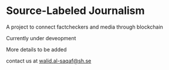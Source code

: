 # Source-Labeled Journalism

A project to connect factcheckers and media through blockchain

Currently under deveopment

More details to be added

contact us at walid.al-saqaf@sh.se

